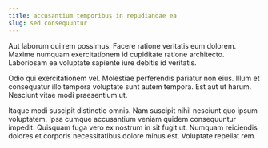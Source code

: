 ```yaml
---
title: accusantium temporibus in repudiandae ea
slug: sed consequuntur
---
```


Aut laborum qui rem possimus. Facere ratione veritatis eum dolorem. Maxime numquam exercitationem id cupiditate ratione architecto. Laboriosam ea voluptate sapiente iure debitis id veritatis.

Odio qui exercitationem vel. Molestiae perferendis pariatur non eius. Illum et consequatur illo tempora voluptate sunt autem tempora. Est aut ut harum. Nesciunt vitae modi praesentium ut.

Itaque modi suscipit distinctio omnis. Nam suscipit nihil nesciunt quo ipsum voluptatem. Ipsa cumque accusantium veniam quidem consequuntur impedit. Quisquam fuga vero ex nostrum in sit fugit ut. Numquam reiciendis dolores et corporis necessitatibus dolore minus est. Voluptate repellat rem.
